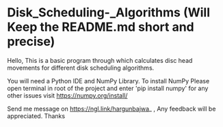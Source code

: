 # Disk_Scheduling-_Algorithms (Will Keep the README.md short and precise)
Hello,
This is a basic program through which calculates disc head movements for different disk scheduling algorithms.

You will need a Python IDE and NumPy Library.
To install NumPy Please open terminal in root of the project and enter 'pip install numpy' for any other issues visit https://numpy.org/install/ 

Send me message on https://ngl.link/hargunbajwa_ , Any feedback will be appreciated. Thanks
